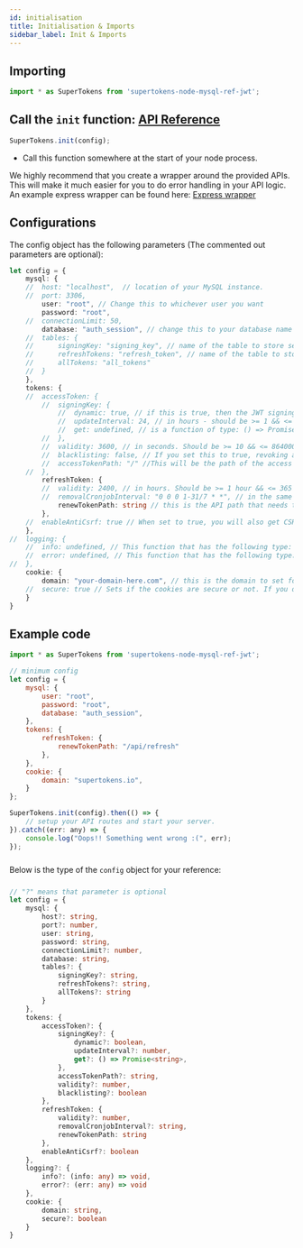 ```yaml
---
id: initialisation
title: Initialisation & Imports
sidebar_label: Init & Imports
---
```


## Importing
```js
import * as SuperTokens from 'supertokens-node-mysql-ref-jwt';
```

## Call the ```init``` function: [API Reference](../api-reference#initconfig)
```js
SuperTokens.init(config);
```
- Call this function somewhere at the start of your node process.

<div class="specialNote">
We highly recommend that you create a wrapper around the provided APIs. This will make it much easier for you to do error handling in your API logic. An example express wrapper can be found here: <a href="https://github.com/supertokens/supertokens-node-mysql-ref-jwt/blob/master/lib/ts/express.ts">Express wrapper</a>
</div>

## Configurations
The config object has the following parameters (<span class="highlighted-text">The commented out parameters are optional</span>):
```ts
let config = {
    mysql: {
    //  host: "localhost",  // location of your MySQL instance.
    //  port: 3306,
        user: "root", // Change this to whichever user you want
        password: "root",
    //  connectionLimit: 50,
        database: "auth_session", // change this to your database name
    //  tables: {
    //      signingKey: "signing_key", // name of the table to store secrets.
    //      refreshTokens: "refresh_token", // name of the table to store session information.
    //      allTokens: "all_tokens"
    //  }
    },
    tokens: {
    //  accessToken: {
        //  signingKey: {
            //  dynamic: true, // if this is true, then the JWT signing key will change automatically every updateInterval hours.
            //  updateInterval: 24, // in hours - should be >= 1 && <= 720. Determines how often to change the signing key. If dynamic is false, then this does not matter. 
            //  get: undefined, // is a function of type: () => Promise<string> - If you want to give your own JWT signing key, please give a function here. If this is given, then the dynamic boolean will be ignored as key management will be up to you. This function will be called every time we generate or verify any JWT, so please make sure it is efficient.
        //  },
        //  validity: 3600, // in seconds. Should be >= 10 && <= 86400000 seconds. This determines the lifetime of an access token.
        //  blacklisting: false, // If you set this to true, revoking a session will cause immediate logout of the user using that session, regardless of access token's lifetime.
        //  accessTokenPath: "/" //This will be the path of the access token cookie.
    //  },
        refreshToken: {
        //  validity: 2400, // in hours. Should be >= 1 hour && <= 365 * 24 hours. This determines how long a refresh token is alive for.
        //  removalCronjobInterval: "0 0 0 1-31/7 * *", // in the same style as of crontab, but with an extra seconds field as well. Defines how often the cronjob that removes expired sessions from your db should run.
            renewTokenPath: string // this is the API path that needs to be called for refreshing a session. This needs to be a POST API. An example value is "/api/refreshtoken". This will also be the path of the refresh token cookie.
        },
    //  enableAntiCsrf: true // When set to true, you will also get CSRF attack protection. 
    },
//  logging: {
    //  info: undefined, // This function that has the following type: (info: any) => void. If provided, this will be called for info logging purposes
    //  error: undefined, // This function that has the following type: (err: any) => void. If provided, will be called for error logging purposes
//  },
    cookie: {
        domain: "your-domain-here.com", // this is the domain to set for all the cookies. If using a website, please make sure this domain is the common part of your website domain and your API domain. Do not set any port here and do not put http:// or https://
    //  secure: true // Sets if the cookies are secure or not. If you do not have https, make this false.
    }
}
```

<div class="divider"></div>

## Example code
```js
import * as SuperTokens from 'supertokens-node-mysql-ref-jwt';

// minimum config
let config = {
    mysql: {
        user: "root",
        password: "root",
        database: "auth_session",
    },
    tokens: {
        refreshToken: {
            renewTokenPath: "/api/refresh"
        },
    },
    cookie: {
        domain: "supertokens.io",
    }
};

SuperTokens.init(config).then(() => {
    // setup your API routes and start your server.
}).catch((err: any) => {
    console.log("Oops!! Something went wrong :(", err);
});
```

<div style="height: 10px"></div>
<div class="additionalInformation" time="1" text="See configuration type">
Below is the type of the <code>config</code> object for your reference:
<div style="height: 10px"></div>

```ts
// "?" means that parameter is optional
let config = {
    mysql: {
        host?: string,
        port?: number,
        user: string,
        password: string,
        connectionLimit?: number,
        database: string,
        tables?: {
            signingKey?: string,
            refreshTokens?: string,
            allTokens?: string
        }
    },
    tokens: {
        accessToken?: {
            signingKey?: {
                dynamic?: boolean,
                updateInterval?: number,
                get?: () => Promise<string>,
            },
            accessTokenPath?: string,
            validity?: number,
            blacklisting?: boolean
        },
        refreshToken: {
            validity?: number,
            removalCronjobInterval?: string,
            renewTokenPath: string
        },
        enableAntiCsrf?: boolean
    },
    logging?: {
        info?: (info: any) => void,
        error?: (err: any) => void
    },
    cookie: {
        domain: string,
        secure?: boolean
    }
}
```

</div>